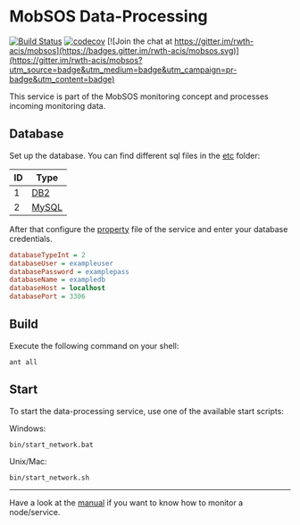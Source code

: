 MobSOS Data-Processing
===========================================
[![Build Status](https://travis-ci.org/rwth-acis/mobsos-data-processing.svg?branch=master)](https://travis-ci.org/rwth-acis/mobsos-data-processing) [![codecov](https://codecov.io/gh/rwth-acis/mobsos-data-processing/branch/master/graph/badge.svg)](https://codecov.io/gh/rwth-acis/mobsos-data-processing) [![Join the chat at https://gitter.im/rwth-acis/mobsos](https://badges.gitter.im/rwth-acis/mobsos.svg)](https://gitter.im/rwth-acis/mobsos?utm_source=badge&utm_medium=badge&utm_campaign=pr-badge&utm_content=badge)

This service is part of the MobSOS monitoring concept and processes incoming monitoring data. 

Database
--------
Set up the database. You can find different sql files in the [etc](etc) folder:

| ID  | Type |
| ------------- | ------------- |
| 1  | [DB2](etc/create_database_DB2.sql)  |
| 2  | [MySQL](etc/create_database_MySQL.sql)  |

After that configure the [property](etc/i5.las2peer.services.mobsos.dataProcessing.MonitoringDataProcessingService.properties) file of the service and enter your database credentials.

```INI
databaseTypeInt = 2
databaseUser = exampleuser
databasePassword = examplepass
databaseName = exampledb
databaseHost = localhost
databasePort = 3306
```


Build
--------
Execute the following command on your shell:

```shell
ant all 
```

Start
--------

To start the data-processing service, use one of the available start scripts:

Windows:

```shell
bin/start_network.bat
```

Unix/Mac:
```shell
bin/start_network.sh
```

--------
Have a look at the [manual](../../wiki/Manual) if you want to know how to monitor a node/service.
